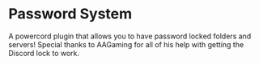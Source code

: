 # Password System
 A powercord plugin that allows you to have password locked folders and servers!
 Special thanks to AAGaming for all of his help with getting the Discord lock to work.
